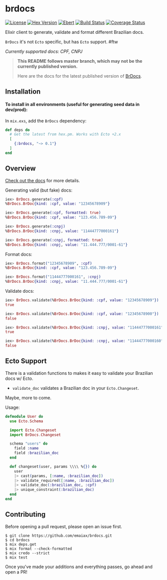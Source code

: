 # brdocs

[![License](http://img.shields.io/badge/license-MIT-brightgreen.svg)](http://opensource.org/licenses/MIT)
[![Hex Version](https://img.shields.io/hexpm/v/brdocs.svg)](https://hex.pm/packages/brdocs)
[![Ebert](https://ebertapp.io/github/emaiax/brdocs.svg)](https://ebertapp.io/github/emaiax/brdocs)
[![Build Status](https://travis-ci.org/emaiax/brdocs.svg?branch=master)](https://travis-ci.org/emaiax/brdocs)
[![Coverage Status](https://coveralls.io/repos/github/emaiax/brdocs/badge.svg?branch=master)](https://coveralls.io/github/emaiax/brdocs?branch=master)

Elixir client to generate, validate and format different Brazilian docs.

`BrDocs` it's not `Ecto` specific, but has `Ecto` support. #ftw

_Currently supported docs: CPF, CNPJ_

> **This README follows master branch, which may not be the currently published version.**
>
> Here are the docs for the latest published version of [BrDocs](https://hexdocs.pm/brdocs/readme.html).

## Installation

#### To install in all environments (useful for generating seed data in dev/prod):

In `mix.exs`, add the `BrDocs` dependency:

```elixir
def deps do
  # Get the latest from hex.pm. Works with Ecto +2.x
  [
    {:brdocs, "~> 0.1"}
  ]
end
```

## Overview

[Check out the docs](http://hexdocs.pm/brdocs/BrDocs.html) for more details.

Generating valid (but fake) docs:

```elixir
iex> BrDocs.generate(:cpf)
%BrDocs.BrDoc{kind: :cpf, value: "12345678909"}

iex> BrDocs.generate(:cpf, formatted: true)
%BrDocs.BrDoc{kind: :cpf, value: "123.456.789-09"}

iex> BrDocs.generate(:cnpj)
%BrDocs.BrDoc{kind: :cnpj, value: "11444777000161"}

iex> BrDocs.generate(:cnpj, formatted: true)
%BrDocs.BrDoc{kind: :cnpj, value: "11.444.777/0001-61"}
```

Format docs:

```elixir
iex> BrDocs.format("12345678909", :cpf)
%BrDocs.BrDoc{kind: :cpf, value: "123.456.789-09"}

iex> BrDocs.format("11444777000161", :cnpj)
%BrDocs.BrDoc{kind: :cnpj, value: "11.444.777/0001-61"}
```

Validate docs:

```elixir
iex> BrDocs.validate(%BrDocs.BrDoc{kind: :cpf, value: "12345678909"})
true

iex> BrDocs.validate(%BrDocs.BrDoc{kind: :cpf, value: "12345678900"})
false

iex> BrDocs.validate(%BrDocs.BrDoc{kind: :cnpj, value: "11444777000161"})
true

iex> BrDocs.validate(%BrDocs.BrDoc{kind: :cnpj, value: "11444777000160"})
false
```

## Ecto Support

There is a validation functions to makes it easy to validate your Brazilian docs w/ Ecto.

  * `validate_doc` validates a Brazilian doc in your `Ecto.Changeset`.

Maybe, more to come.

Usage:

```elixir
defmodule User do
  use Ecto.Schema

  import Ecto.Changeset
  import BrDocs.Changeset

  schema "users" do
    field :name
    field :brazilian_doc
  end

  def changeset(user, params \\\\ %{}) do
    user
    |> cast(params, [:name, :brazilian_doc])
    |> validate_required([:name, :brazilian_doc])
    |> validate_doc(:brazilian_doc, :cpf)
    |> unique_constraint(:brazilian_doc)
  end
end
```

## Contributing

Before opening a pull request, please open an issue first.

    $ git clone https://github.com/emaiax/brdocs.git
    $ cd brdocs
    $ mix deps.get
    $ mix format --check-formatted
    $ mix credo --strict
    $ mix test

Once you've made your additions and everything passes, go ahead and open a PR!
